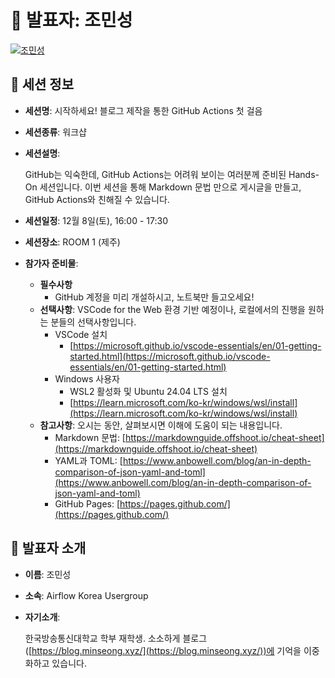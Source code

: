 # 🎤 발표자: 조민성

<div class="container">
    <div class="row justify-content-center">
        <div class="col-md-4 profile mb-4 text-center">
            <a href="#" target="_self"><img src="/images/speakers/minseongcho.jpg" alt="조민성" class="img-fluid" /></a>
        </div>
    </div>
</div>

## 🔎 세션 정보

- **세션명**: 시작하세요! 블로그 제작을 통한 GitHub Actions 첫 걸음
- **세션종류**: 워크샵
- **세션설명**:

  GitHub는 익숙한데, GitHub Actions는 어려워 보이는 여러분께 준비된 Hands-On 세션입니다. 이번 세션을 통해 Markdown 문법 만으로 게시글을 만들고, GitHub Actions와 친해질 수 있습니다.

- **세션일정**: 12월 8일(토), 16:00 - 17:30
- **세션장소**: ROOM 1 (제주)
- **참가자 준비물**:

  - **필수사항**
    - GitHub 계정을 미리 개설하시고, 노트북만 들고오세요!
  - **선택사항**: VSCode for the Web 환경 기반 예정이나, 로컬에서의 진행을 원하는 분들의 선택사항입니다.
    - VSCode 설치  
      - [https://microsoft.github.io/vscode-essentials/en/01-getting-started.html](https://microsoft.github.io/vscode-essentials/en/01-getting-started.html)
    - Windows 사용자
      - WSL2 활성화 및 Ubuntu 24.04 LTS 설치  
      - [https://learn.microsoft.com/ko-kr/windows/wsl/install](https://learn.microsoft.com/ko-kr/windows/wsl/install)
  - **참고사항**: 오시는 동안, 살펴보시면 이해에 도움이 되는 내용입니다.  
    - Markdown 문법: [https://markdownguide.offshoot.io/cheat-sheet](https://markdownguide.offshoot.io/cheat-sheet)
    - YAML과 TOML: [https://www.anbowell.com/blog/an-in-depth-comparison-of-json-yaml-and-toml](https://www.anbowell.com/blog/an-in-depth-comparison-of-json-yaml-and-toml)
    - GitHub Pages: [https://pages.github.com/](https://pages.github.com/)

## 📜 발표자 소개

- **이름**: 조민성
- **소속**: Airflow Korea Usergroup
- **자기소개**:

  한국방송통신대학교 학부 재학생. 소소하게 블로그([https://blog.minseong.xyz/](https://blog.minseong.xyz/))에 기억을 이중화하고 있습니다.
